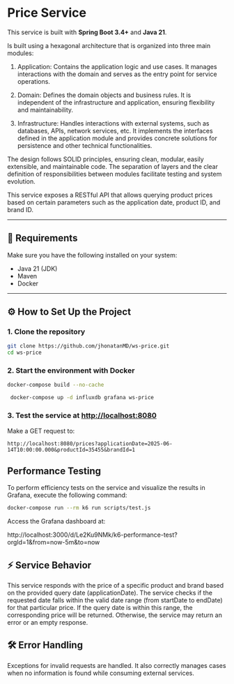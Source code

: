 # Price Service

This service is built with **Spring Boot 3.4+** and **Java 21**.

Is built using a hexagonal architecture that is organized into three main modules:

1. Application: Contains the application logic and use cases. It manages interactions with the domain and serves as the entry point for service operations.

2. Domain: Defines the domain objects and business rules. It is independent of the infrastructure and application, ensuring flexibility and maintainability.

3. Infrastructure: Handles interactions with external systems, such as databases, APIs, network services, etc. It implements the interfaces defined in the application module and provides concrete solutions for persistence and other technical functionalities.

The design follows SOLID principles, ensuring clean, modular, easily extensible, and maintainable code. The separation of layers and the clear definition of responsibilities between modules facilitate testing and system evolution.

This service exposes a RESTful API that allows querying product prices based on certain parameters such as the application date, product ID, and brand ID.

---

## 🚀 Requirements

Make sure you have the following installed on your system:

- Java 21 (JDK)
- Maven
- Docker

---

## ⚙️ How to Set Up the Project

### 1. Clone the repository

```bash
git clone https://github.com/jhonatanMD/ws-price.git
cd ws-price
```


### 2. Start the environment with Docker

```bash
docker-compose build --no-cache  
  ```


 ```bash
  docker-compose up -d influxdb grafana ws-price
   ```
### 3. Test the service at [http://localhost:8080](http://localhost:8080)

Make a GET request to:
```http
http://localhost:8080/prices?applicationDate=2025-06-14T10:00:00.000&productId=35455&brandId=1
```


## Performance Testing
To perform efficiency tests on the service and visualize the results in Grafana, execute the following command:

```bash
docker-compose run --rm k6 run scripts/test.js
  ```

Access the Grafana dashboard at:

http://localhost:3000/d/Le2Ku9NMk/k6-performance-test?orgId=1&from=now-5m&to=now

## ⚡ Service Behavior

This service responds with the price of a specific product and brand based on the provided query date (applicationDate).
The service checks if the requested date falls within the valid date range (from startDate to endDate) for that particular price.
If the query date is within this range, the corresponding price will be returned. Otherwise,
the service may return an error or an empty response.



## 🛠️ Error Handling
Exceptions for invalid requests are handled. It also correctly manages cases when no information is found while consuming external services.